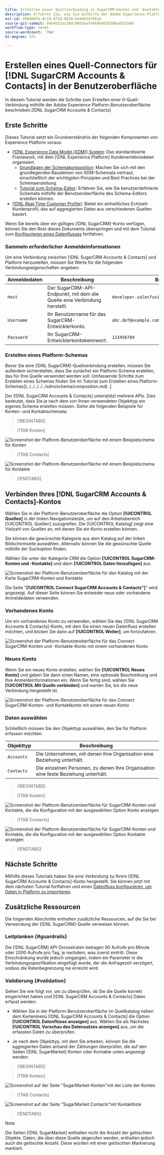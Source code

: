 ```yaml
---
title: Erstellen einer Quellverbindung zu SugarCRM-Konten und -Kontakten über die Benutzeroberfläche
description: Erfahren Sie, wie Sie mithilfe der Adobe Experience Platform-Benutzeroberfläche eine Quellverbindung zu SugarCRM-Konten und -Kontakten erstellen.
exl-id: 45840d7e-4c19-4720-8629-be446347862d
source-git-commit: 0de4b32ac2ddc90dabefd469b6658388a4532e0d
workflow-type: tm+mt
source-wordcount: '764'
ht-degree: 37%

---
```


# Erstellen eines Quell-Connectors für [!DNL SugarCRM Accounts & Contacts] in der Benutzeroberfläche

In diesem Tutorial werden die Schritte zum Erstellen einer 0-Quell-Verbindung mithilfe der Adobe Experience Platform-Benutzeroberfläche beschrieben.[!DNL SugarCRM Accounts & Contacts]

## Erste Schritte

Dieses Tutorial setzt ein Grundverständnis der folgenden Komponenten von Experience Platform voraus:

* [[!DNL Experience Data Model (XDM)] System](../../../../../xdm/home.md): Das standardisierte Framework, mit dem [!DNL Experience Platform] Kundenerlebnisdaten organisiert.
   * [Grundlagen der Schemakomposition](../../../../../xdm/schema/composition.md): Machen Sie sich mit den grundlegenden Bausteinen von XDM-Schemata vertraut, einschließlich der wichtigsten Prinzipien und Best Practices bei der Schemaerstellung.
   * [Tutorial zum Schema-Editor](../../../../../xdm/tutorials/create-schema-ui.md): Erfahren Sie, wie Sie benutzerdefinierte Schemata mithilfe der Benutzeroberfläche des Schema-Editors erstellen können.
* [[!DNL Real-Time Customer Profile]](../../../../../profile/home.md): Bietet ein einheitliches Echtzeit-Kundenprofil, das auf aggregierten Daten aus verschiedenen Quellen basiert.

Wenn Sie bereits über ein gültiges [!DNL SugarCRM]-Konto verfügen, können Sie den Rest dieses Dokuments überspringen und mit dem Tutorial zum [Konfigurieren eines Datenflusses](../../dataflow/crm.md) fortfahren.

### Sammeln erforderlicher Anmeldeinformationen

Um eine Verbindung zwischen [!DNL SugarCRM Accounts & Contacts] und Platform herzustellen, müssen Sie Werte für die folgenden Verbindungseigenschaften angeben:

| Anmeldedaten | Beschreibung | Beispiel |
| --- | --- | --- |
| `Host` | Der SugarCRM-API-Endpunkt, mit dem die Quelle eine Verbindung herstellt. | `developer.salesfusion.com` |
| `Username` | Ihr Benutzername für das SugarCRM-Entwicklerkonto. | `abc.def@example.com@sugarmarketdemo000.com` |
| `Password` | Ihr SugarCRM-Entwicklerkontokennwort. | `123456789` |

### Erstellen eines Platform-Schemas

Bevor Sie eine [!DNL SugarCRM]-Quellverbindung erstellen, müssen Sie außerdem sicherstellen, dass Sie zunächst ein Platform-Schema erstellen, das für Ihre Quelle verwendet werden soll. Umfassende Schritte zum Erstellen eines Schemas finden Sie im Tutorial zum Erstellen eines Platform-Schemas](../../../../../xdm/schema/composition.md) .[

Der [!DNL SugarCRM Accounts & Contacts] unterstützt mehrere APIs. Dies bedeutet, dass Sie je nach dem von Ihnen verwendeten Objekttyp ein eigenes Schema erstellen müssen. Siehe die folgenden Beispiele für Konten- und Kontaktschemata:

>[!BEGINTABS]

>[!TAB Konten]

![Screenshot der Platform-Benutzeroberfläche mit einem Beispielschema für Konten](../../../../images/tutorials/create/sugarcrm-accounts-contacts/sugarcrm-schema-accounts.png)

>[!TAB Contacts]

![Screenshot der Platform-Benutzeroberfläche mit einem Beispielschema für Kontakte](../../../../images/tutorials/create/sugarcrm-accounts-contacts/sugarcrm-schema-contacts.png)

>[!ENDTABS]

## Verbinden Ihres [!DNL SugarCRM Accounts & Contacts]-Kontos

Wählen Sie in der Platform-Benutzeroberfläche die Option **[!UICONTROL Quellen]** in der linken Navigationsleiste, um auf den Arbeitsbereich [!UICONTROL Quellen] zuzugreifen. Die [!UICONTROL Katalog] zeigt eine Vielzahl von Quellen an, mit denen Sie ein Konto erstellen können.

Sie können die gewünschte Kategorie aus dem Katalog auf der linken Bildschirmseite auswählen. Alternativ können Sie die gewünschte Quelle mithilfe der Suchoption finden.

Wählen Sie unter der Kategorie *CRM* die Option **[!UICONTROL SugarCRM-Konten und -Kontakte]** und dann **[!UICONTROL Daten hinzufügen]** aus.

![Screenshot der Platform-Benutzeroberfläche für den Katalog mit der Karte SugarCRM-Konten und Kontakte](../../../../images/tutorials/create/sugarcrm-accounts-contacts/catalog-sugarcrm-accounts-contacts.png)

Die Seite &quot;**[!UICONTROL Connect SugarCRM Accounts &amp; Contacts&quot;]**&quot; wird angezeigt. Auf dieser Seite können Sie entweder neue oder vorhandene Anmeldedaten verwenden.

### Vorhandenes Konto

Um ein vorhandenes Konto zu verwenden, wählen Sie das [!DNL SugarCRM Accounts & Contacts]-Konto, mit dem Sie einen neuen Datenfluss erstellen möchten, und klicken Sie dann auf **[!UICONTROL Weiter]**, um fortzufahren.

![Screenshot der Platform-Benutzeroberfläche für das Connect SugarCRM-Konten und -Kontakte-Konto mit einem vorhandenen Konto](../../../../images/tutorials/create/sugarcrm-accounts-contacts/existing.png)

### Neues Konto

Wenn Sie ein neues Konto erstellen, wählen Sie **[!UICONTROL Neues Konto]** und geben Sie dann einen Namen, eine optionale Beschreibung und Ihre Anmeldeinformationen ein. Wenn Sie fertig sind, wählen Sie **[!UICONTROL Mit Quelle verbinden]** und warten Sie, bis die neue Verbindung hergestellt ist.

![Screenshot der Platform-Benutzeroberfläche für das Connect SugarCRM-Konten- und Kontaktkonto mit einem neuen Konto](../../../../images/tutorials/create/sugarcrm-accounts-contacts/new.png)

### Daten auswählen

Schließlich müssen Sie den Objekttyp auswählen, den Sie für Platform erfassen möchten.

| Objekttyp | Beschreibung |
| --- | --- |
| `Accounts` | Die Unternehmen, mit denen Ihre Organisation eine Beziehung unterhält. |
| `Contacts` | Die einzelnen Personen, zu denen Ihre Organisation eine feste Beziehung unterhält. |

>[!BEGINTABS]

>[!TAB Konten]

![Screenshot der Platform-Benutzeroberfläche für SugarCRM-Konten und Kontakte, die die Konfiguration mit der ausgewählten Option Konto anzeigen](../../../../images/tutorials/create/sugarcrm-accounts-contacts/configuration-accounts.png)

>[!TAB Contacts]

![Screenshot der Platform-Benutzeroberfläche für SugarCRM-Konten und Kontakte, die die Konfiguration mit der ausgewählten Option Kontakte anzeigen](../../../../images/tutorials/create/sugarcrm-accounts-contacts/configuration-contacts.png)

>[!ENDTABS]

## Nächste Schritte

Mithilfe dieses Tutorials haben Sie eine Verbindung zu Ihrem [!DNL SugarCRM Accounts & Contacts]-Konto hergestellt. Sie können jetzt mit dem nächsten Tutorial fortfahren und einen [Datenfluss konfigurieren, um Daten in Platform zu importieren](../../dataflow/crm.md).

## Zusätzliche Ressourcen

Die folgenden Abschnitte enthalten zusätzliche Ressourcen, auf die Sie bei Verwendung der [!DNL SugarCRM]-Quelle verweisen können.

### Leitplanken {#guardrails}

Die [!DNL SugarCRM] API-Drosselraten betragen 90 Aufrufe pro Minute oder 2000 Aufrufe pro Tag, je nachdem, was zuerst eintritt. Diese Einschränkung wurde jedoch umgangen, indem ein Parameter in die Verbindungsspezifikation eingefügt wurde, der die Anfragezeit verzögert, sodass die Ratenbegrenzung nie erreicht wird.

### Validierung {#validation}

Gehen Sie wie folgt vor, um zu überprüfen, ob Sie die Quelle korrekt eingerichtet haben und [!DNL SugarCRM Accounts & Contacts] Daten erfasst werden:

* Wählen Sie in der Platform-Benutzeroberfläche im Quellkatalog neben dem Kartenmenü [!DNL SugarCRM Accounts & Contacts] die Option **[!UICONTROL Datenflüsse anzeigen]** aus. Wählen Sie als Nächstes **[!UICONTROL Vorschau des Datensatzes anzeigen]** aus, um die erfassten Daten zu überprüfen.

* Je nach dem Objekttyp, mit dem Sie arbeiten, können Sie die aggregierten Daten anhand der Zählungen überprüfen, die auf den Seiten [!DNL SugarMarket] Konten oder Kontakte unten angezeigt werden:

>[!BEGINTABS]

>[!TAB Konten]

![Screenshot auf der Seite &quot;SugarMarket-Konten&quot;mit der Liste der Konten](../../../../images/tutorials/create/sugarcrm-accounts-contacts/sugarmarket-accounts.png)

>[!TAB Contacts]

![Screenshot auf der Seite &quot;SugarMarket Contacts&quot;mit Kontaktliste](../../../../images/tutorials/create/sugarcrm-accounts-contacts/sugarmarket-contacts.png)

>[!ENDTABS]

>[!NOTE]
>
>Die Seiten [!DNL SugarMarket] enthalten nicht die Anzahl der gelöschten Objekte. Daten, die über diese Quelle abgerufen werden, enthalten jedoch auch die gelöschte Anzahl. Diese würden mit einer gelöschten Markierung markiert.
